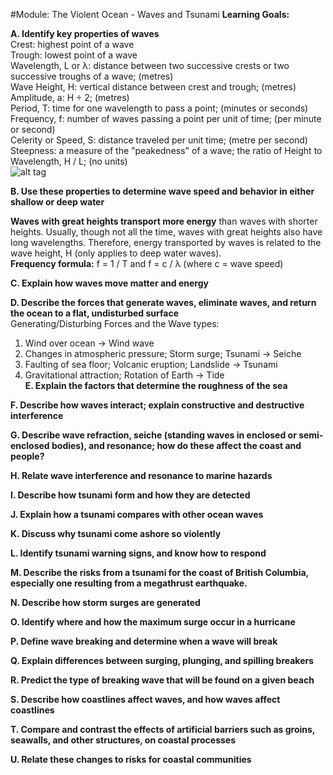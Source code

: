 #Module: The Violent Ocean - Waves and Tsunami
**Learning Goals:**  

**A. Identify key properties of waves**  
Crest: highest point of a wave  
Trough: lowest point of a wave  
Wavelength, L or λ: distance between two successive crests or two successive troughs of a wave; (metres)  
Wave Height, H: vertical distance between crest and trough; (metres)  
Amplitude, a: H ÷ 2; (metres)  
Period, T: time for one wavelength to pass a point; (minutes or seconds)  
Frequency, f: number of waves passing a point per unit of time; (per minute or second)  
Celerity or Speed, S: distance traveled per unit time; (metre per second)  
Steepness: a measure of the "peakedness" of a wave; the ratio of Height to Wavelength, H / L; (no units)  
![alt tag](http://www.aplusphysics.com/courses/regents/waves/images/Wave-Anatomy.png)

**B. Use these properties to determine wave speed and behavior in either shallow or deep water**  

**Waves with great heights transport more energy** than waves with shorter heights. Usually, though not all the time, waves with great heights also have long wavelengths. Therefore, energy transported by waves is related to the wave height, H (only applies to deep water waves).  
**Frequency formula:** f = 1 / T and f = c / λ (where c = wave speed)  

**C. Explain how waves move matter and energy**  

**D. Describe the forces that generate waves, eliminate waves, and return the ocean to a flat, undisturbed surface**  
Generating/Disturbing Forces and the Wave types:
  1. Wind over ocean -> Wind wave
  2. Changes in atmospheric pressure; Storm surge; Tsunami -> Seiche
  3. Faulting of sea floor; Volcanic eruption; Landslide -> Tsunami
  4. Gravitational attraction; Rotation of Earth -> Tide  
**E. Explain the factors that determine the roughness of the sea**  

**F. Describe how waves interact; explain constructive and destructive interference**  

**G. Describe wave refraction, seiche (standing waves in enclosed or semi-enclosed bodies), and resonance; how do these affect the coast and people?**  

**H. Relate wave interference and resonance to marine hazards**  

**I. Describe how tsunami form and how they are detected**  

**J. Explain how a tsunami compares with other ocean waves**  

**K. Discuss why tsunami come ashore so violently**  

**L. Identify tsunami warning signs, and know how to respond**  

**M. Describe the risks from a tsunami for the coast of British Columbia, especially one resulting from a megathrust earthquake.**  

**N. Describe how storm surges are generated**  

**O. Identify where and how the maximum surge occur in a hurricane**  

**P. Define wave breaking and determine when a wave will break**  

**Q. Explain differences between surging, plunging, and spilling breakers**  

**R. Predict the type of breaking wave that will be found on a given beach**  

**S. Describe how coastlines affect waves, and how waves affect coastlines**  

**T. Compare and contrast the effects of artificial barriers such as groins, seawalls, and other structures, on coastal processes**  

**U. Relate these changes to risks for coastal communities**  
